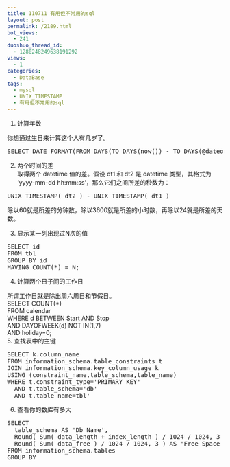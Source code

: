 ```yaml
---
title: 110711 有用但不常用的sql
layout: post
permalink: /2189.html
bot_views:
  - 241
duoshuo_thread_id:
  - 1280248249638191292
views:
  - 1
categories:
  - DataBase
tags:
  - mysql
  - UNIX_TIMESTAMP
  - 有用但不常用的sql
---
```

1. 计算年数

你想通过生日来计算这个人有几岁了。

<pre lang="sql">SELECT DATE_FORMAT(FROM_DAYS(TO_DAYS(now()) - TO_DAYS(@dateofbirth)), '%Y') + 0;
</pre>

2. 两个时间的差  
取得两个 datetime 值的差。假设 dt1 和 dt2 是 datetime 类型，其格式为 ‘yyyy-mm-dd hh:mm:ss’，那么它们之间所差的秒数为：

<pre lang="sql">UNIX_TIMESTAMP( dt2 ) - UNIX_TIMESTAMP( dt1 )
</pre>

除以60就是所差的分钟数，除以3600就是所差的小时数，再除以24就是所差的天数。

3. 显示某一列出现过N次的值

<pre lang="sql">SELECT id
FROM tbl
GROUP BY id
HAVING COUNT(*) = N;
</pre>

4. 计算两个日子间的工作日

所谓工作日就是除出周六周日和节假日。  
SELECT COUNT(*)  
FROM calendar  
WHERE d BETWEEN Start AND Stop  
AND DAYOFWEEK(d) NOT IN(1,7)  
AND holiday=0;  
5. 查找表中的主键

<pre lang="sql">SELECT k.column_name
FROM information_schema.table_constraints t
JOIN information_schema.key_column_usage k
USING (constraint_name,table_schema,table_name)
WHERE t.constraint_type='PRIMARY KEY'
  AND t.table_schema='db'
  AND t.table_name=tbl'
</pre>

6. 查看你的数库有多大

<pre lang="sql">SELECT
  table_schema AS 'Db Name',
  Round( Sum( data_length + index_length ) / 1024 / 1024, 3 ) AS 'Db Size (MB)',
  Round( Sum( data_free ) / 1024 / 1024, 3 ) AS 'Free Space (MB)'
FROM information_schema.tables
GROUP BY 
</pre>